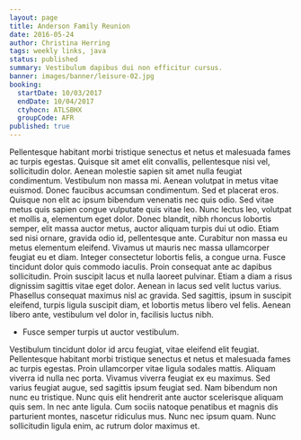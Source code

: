```yaml
---
layout: page
title: Anderson Family Reunion
date: 2016-05-24
author: Christina Herring
tags: weekly links, java
status: published
summary: Vestibulum dapibus dui non efficitur cursus.
banner: images/banner/leisure-02.jpg
booking:
  startDate: 10/03/2017
  endDate: 10/04/2017
  ctyhocn: ATLSBHX
  groupCode: AFR
published: true
---
```

Pellentesque habitant morbi tristique senectus et netus et malesuada fames ac turpis egestas. Quisque sit amet elit convallis, pellentesque nisi vel, sollicitudin dolor. Aenean molestie sapien sit amet nulla feugiat condimentum. Vestibulum non massa mi. Aenean volutpat in metus vitae euismod. Donec faucibus accumsan condimentum. Sed et placerat eros. Quisque non elit ac ipsum bibendum venenatis nec quis odio. Sed vitae metus quis sapien congue vulputate quis vitae leo. Nunc lectus leo, volutpat et mollis a, elementum eget dolor. Donec blandit, nibh rhoncus lobortis semper, elit massa auctor metus, auctor aliquam turpis dui ut odio. Etiam sed nisi ornare, gravida odio id, pellentesque ante. Curabitur non massa eu metus elementum eleifend. Vivamus ut mauris nec massa ullamcorper feugiat eu et diam. Integer consectetur lobortis felis, a congue urna.
Fusce tincidunt dolor quis commodo iaculis. Proin consequat ante ac dapibus sollicitudin. Proin suscipit lacus et nulla laoreet pulvinar. Etiam a diam a risus dignissim sagittis vitae eget dolor. Aenean in lacus sed velit luctus varius. Phasellus consequat maximus nisl ac gravida. Sed sagittis, ipsum in suscipit eleifend, turpis ligula suscipit diam, et lobortis metus libero vel felis. Aenean libero ante, vestibulum vel dolor in, facilisis luctus nibh.

* Fusce semper turpis ut auctor vestibulum.

Vestibulum tincidunt dolor id arcu feugiat, vitae eleifend elit feugiat. Pellentesque habitant morbi tristique senectus et netus et malesuada fames ac turpis egestas. Proin ullamcorper vitae ligula sodales mattis. Aliquam viverra id nulla nec porta. Vivamus viverra feugiat ex eu maximus. Sed varius feugiat augue, sed sagittis ipsum feugiat sed. Nam bibendum non nunc eu tristique. Nunc quis elit hendrerit ante auctor scelerisque aliquam quis sem. In nec ante ligula. Cum sociis natoque penatibus et magnis dis parturient montes, nascetur ridiculus mus. Nunc nec ipsum quam. Nunc sollicitudin ligula enim, ac rutrum dolor maximus et.
